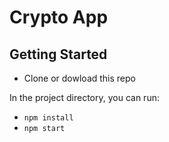 # Crypto App 

## Getting Started
* Clone or dowload this repo

In the project directory, you can run:
* `npm install`
* `npm start`
